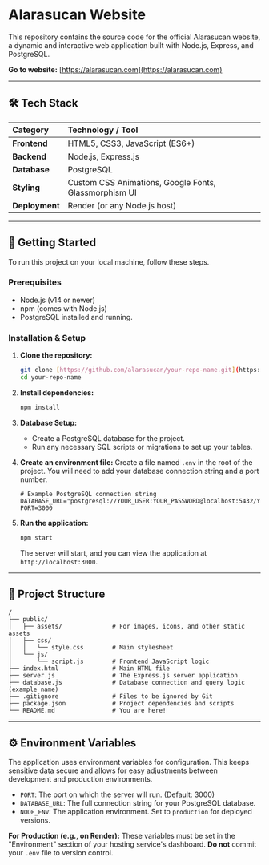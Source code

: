 # Alarasucan Website

This repository contains the source code for the official Alarasucan website, a dynamic and interactive web application built with Node.js, Express, and PostgreSQL.

**Go to website:** [https://alarasucan.com](https://alarasucan.com)

---

## 🛠️ Tech Stack

| Category       | Technology / Tool                                     |
| :------------- | :---------------------------------------------------- |
| **Frontend** | HTML5, CSS3, JavaScript (ES6+)                        |
| **Backend** | Node.js, Express.js                                   |
| **Database** | PostgreSQL                                            |
| **Styling** | Custom CSS Animations, Google Fonts, Glassmorphism UI |
| **Deployment** | Render (or any Node.js host)                        |

---

## 🚀 Getting Started

To run this project on your local machine, follow these steps.

### Prerequisites

* Node.js (v14 or newer)
* npm (comes with Node.js)
* PostgreSQL installed and running.

### Installation & Setup

1.  **Clone the repository:**
    ```bash
    git clone [https://github.com/alarasucan/your-repo-name.git](https://github.com/alarasucan/your-repo-name.git)
    cd your-repo-name
    ```

2.  **Install dependencies:**
    ```bash
    npm install
    ```

3.  **Database Setup:**
    * Create a PostgreSQL database for the project.
    * Run any necessary SQL scripts or migrations to set up your tables.

4.  **Create an environment file:**
    Create a file named `.env` in the root of the project. You will need to add your database connection string and a port number.
    ```
    # Example PostgreSQL connection string
    DATABASE_URL="postgresql://YOUR_USER:YOUR_PASSWORD@localhost:5432/YOUR_DATABASE_NAME"
    PORT=3000
    ```

5.  **Run the application:**
    ```bash
    npm start
    ```
    The server will start, and you can view the application at `http://localhost:3000`.

---

## 📂 Project Structure

```
/
├── public/
│   ├── assets/              # For images, icons, and other static assets
│   ├── css/
│   │   └── style.css        # Main stylesheet
│   └── js/
│       └── script.js        # Frontend JavaScript logic
├── index.html               # Main HTML file
├── server.js                # The Express.js server application
├── database.js              # Database connection and query logic (example name)
├── .gitignore               # Files to be ignored by Git
├── package.json             # Project dependencies and scripts
└── README.md                # You are here!
```

---

## ⚙️ Environment Variables

The application uses environment variables for configuration. This keeps sensitive data secure and allows for easy adjustments between development and production environments.

* `PORT`: The port on which the server will run. (Default: 3000)
* `DATABASE_URL`: The full connection string for your PostgreSQL database.
* `NODE_ENV`: The application environment. Set to `production` for deployed versions.

**For Production (e.g., on Render):** These variables must be set in the "Environment" section of your hosting service's dashboard. **Do not** commit your `.env` file to version control.
